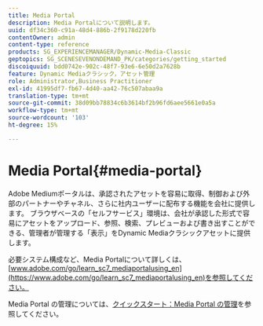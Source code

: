 ```yaml
---
title: Media Portal
description: Media Portalについて説明します。
uuid: df34c360-c91a-48d4-886b-2f9178d220fb
contentOwner: admin
content-type: reference
products: SG_EXPERIENCEMANAGER/Dynamic-Media-Classic
geptopics: SG_SCENESEVENONDEMAND_PK/categories/getting_started
discoiquuid: bdd0742e-902c-48f7-93e6-6e50d2a7628b
feature: Dynamic Mediaクラシック，アセット管理
role: Administrator,Business Practitioner
exl-id: 41995df7-fb67-4d40-aa42-76c507abaa9a
translation-type: tm+mt
source-git-commit: 38d09bb78834c6b3614bf2b96fd6aee5661e0a5a
workflow-type: tm+mt
source-wordcount: '103'
ht-degree: 15%

---
```


# Media Portal{#media-portal}

Adobe Mediumポータルは、承認されたアセットを容易に取得、制御および外部のパートナーやチャネル、さらに社内ユーザーに配布する機能を会社に提供します。 ブラウザベースの「セルフサービス」環境は、会社が承認した形式で容易にアセットをアップロード、参照、検索、プレビューおよび書き出すことができる、管理者が管理する「表示」をDynamic Mediaクラシックアセットに提供します。

必要システム構成など、Media Portalについて詳しくは、[www.adobe.com/go/learn_sc7_mediaportalusing_en](https://www.adobe.com/go/learn_sc7_mediaportalusing_en)を参照してください。

Media Portal の管理については、[クイックスタート：Media Portal の管理](quick-start-media-portal-administration.md#quick_start_media_portal_administration)を参照してください。

